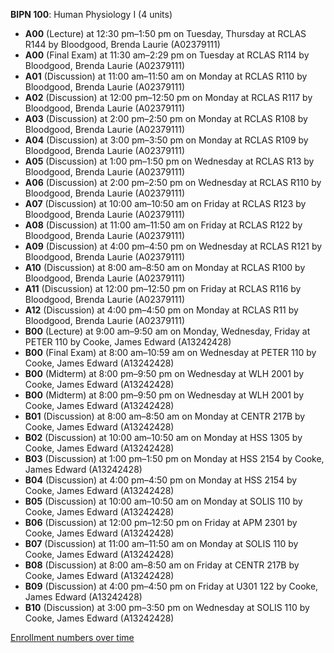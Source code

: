 **BIPN 100**: Human Physiology I (4 units)

- **A00** (Lecture) at 12:30 pm–1:50 pm on Tuesday, Thursday at RCLAS R144 by Bloodgood, Brenda Laurie (A02379111)
- **A00** (Final Exam) at 11:30 am–2:29 pm on Tuesday at RCLAS R114 by Bloodgood, Brenda Laurie (A02379111)
- **A01** (Discussion) at 11:00 am–11:50 am on Monday at RCLAS R110 by Bloodgood, Brenda Laurie (A02379111)
- **A02** (Discussion) at 12:00 pm–12:50 pm on Monday at RCLAS R117 by Bloodgood, Brenda Laurie (A02379111)
- **A03** (Discussion) at 2:00 pm–2:50 pm on Monday at RCLAS R108 by Bloodgood, Brenda Laurie (A02379111)
- **A04** (Discussion) at 3:00 pm–3:50 pm on Monday at RCLAS R109 by Bloodgood, Brenda Laurie (A02379111)
- **A05** (Discussion) at 1:00 pm–1:50 pm on Wednesday at RCLAS R13 by Bloodgood, Brenda Laurie (A02379111)
- **A06** (Discussion) at 2:00 pm–2:50 pm on Wednesday at RCLAS R110 by Bloodgood, Brenda Laurie (A02379111)
- **A07** (Discussion) at 10:00 am–10:50 am on Friday at RCLAS R123 by Bloodgood, Brenda Laurie (A02379111)
- **A08** (Discussion) at 11:00 am–11:50 am on Friday at RCLAS R122 by Bloodgood, Brenda Laurie (A02379111)
- **A09** (Discussion) at 4:00 pm–4:50 pm on Wednesday at RCLAS R121 by Bloodgood, Brenda Laurie (A02379111)
- **A10** (Discussion) at 8:00 am–8:50 am on Monday at RCLAS R100 by Bloodgood, Brenda Laurie (A02379111)
- **A11** (Discussion) at 12:00 pm–12:50 pm on Friday at RCLAS R116 by Bloodgood, Brenda Laurie (A02379111)
- **A12** (Discussion) at 4:00 pm–4:50 pm on Monday at RCLAS R11 by Bloodgood, Brenda Laurie (A02379111)
- **B00** (Lecture) at 9:00 am–9:50 am on Monday, Wednesday, Friday at PETER 110 by Cooke, James Edward (A13242428)
- **B00** (Final Exam) at 8:00 am–10:59 am on Wednesday at PETER 110 by Cooke, James Edward (A13242428)
- **B00** (Midterm) at 8:00 pm–9:50 pm on Wednesday at WLH 2001 by Cooke, James Edward (A13242428)
- **B00** (Midterm) at 8:00 pm–9:50 pm on Wednesday at WLH 2001 by Cooke, James Edward (A13242428)
- **B01** (Discussion) at 8:00 am–8:50 am on Monday at CENTR 217B by Cooke, James Edward (A13242428)
- **B02** (Discussion) at 10:00 am–10:50 am on Monday at HSS 1305 by Cooke, James Edward (A13242428)
- **B03** (Discussion) at 1:00 pm–1:50 pm on Monday at HSS 2154 by Cooke, James Edward (A13242428)
- **B04** (Discussion) at 4:00 pm–4:50 pm on Monday at HSS 2154 by Cooke, James Edward (A13242428)
- **B05** (Discussion) at 10:00 am–10:50 am on Monday at SOLIS 110 by Cooke, James Edward (A13242428)
- **B06** (Discussion) at 12:00 pm–12:50 pm on Friday at APM 2301 by Cooke, James Edward (A13242428)
- **B07** (Discussion) at 11:00 am–11:50 am on Monday at SOLIS 110 by Cooke, James Edward (A13242428)
- **B08** (Discussion) at 8:00 am–8:50 am on Friday at CENTR 217B by Cooke, James Edward (A13242428)
- **B09** (Discussion) at 4:00 pm–4:50 pm on Friday at U301 122 by Cooke, James Edward (A13242428)
- **B10** (Discussion) at 3:00 pm–3:50 pm on Wednesday at SOLIS 110 by Cooke, James Edward (A13242428)

[Enrollment numbers over time](./BIPN100.tsv)
